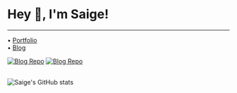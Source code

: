 # Hey 👋, I'm Saige!
---
• [Portfolio](https://saige.wtf)<br/>
• [Blog](https://b.saige.wtf)

[![Blog Repo](https://github-readme-stats.vercel.app/api/pin/?username=saigees&repo=blog&theme=aura)](https://github.com/saigees/blog)
[![Blog Repo](https://github-readme-stats.vercel.app/api/pin/?username=saigees&repo=blog&theme=portfolio)](https://github.com/saigees/portfolio)
<div style="marginBottom: 3rem"/><br/

![Saige's GitHub stats](https://github-readme-stats.vercel.app/api?username=Saigees&show_icons=true&theme=aura)<br/>


